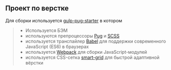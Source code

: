 ## Проект по верстке

Для сборки используется [gulp-pug-starter](https://github.com/andreyalexeich/gulp-pug-starter/) в котором

> - Используется БЭМ
> - используются препроцессоры [Pug](https://pugjs.org/) и [SCSS](https://sass-lang.com/)
> - используется транспайлер [Babel](https://babeljs.io/) для поддержки современного JavaScript (ES6) в браузерах
> - используется [Webpack](https://webpack.js.org/) для сборки JavaScript-модулей
> - используется CSS-сетка [smart-grid](https://github.com/dmitry-lavrik/smart-grid) для быстрой адаптивной вёрстки
